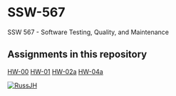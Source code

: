 # SSW-567
 SSW 567 - Software Testing, Quality, and Maintenance

 ## Assignments in this repository
 [HW-00](https://github.com/RussJH/SSW-567/tree/main/hw-00)
 [HW-01](https://github.com/RussJH/SSW-567/tree/main/hw-01)
 [HW-02a](https://github.com/RussJH/SSW-567/tree/main/hw-02a)
 [HW-04a](https://github.com/RussJH/SSW-567/tree/main/hw-04a)

[![RussJH](https://circleci.com/gh/RussJH/SSW-567.svg?style=svg)](https://app.circleci.com/pipelines/github/RussJH/SSW-567?branch=main&filter=all)

